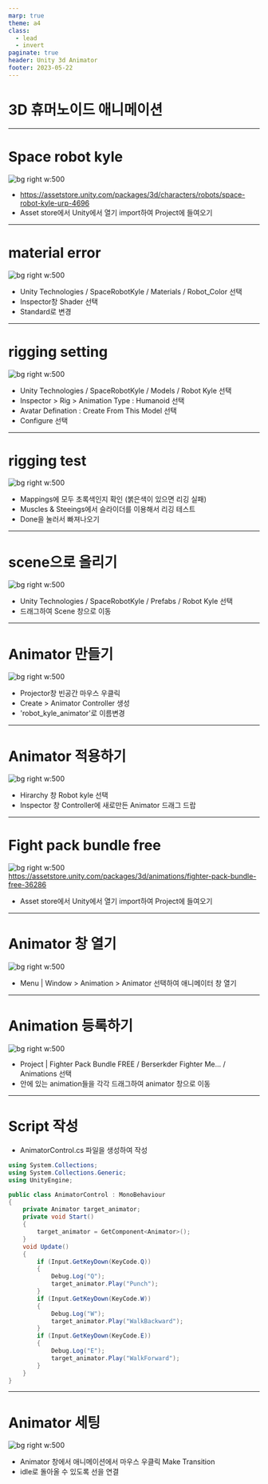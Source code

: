 ```yaml
---
marp: true
theme: a4
class:
  - lead
  - invert
paginate: true
header: Unity 3d Animator
footer: 2023-05-22
---
```


# 3D 휴머노이드 애니메이션

---

# Space robot kyle
![bg right w:500](../../Marp_images/Unity3d/robot_kyle.png)
- https://assetstore.unity.com/packages/3d/characters/robots/space-robot-kyle-urp-4696
- Asset store에서 Unity에서 열기 import하여 Project에 들여오기

---

# material error
![bg right w:500](../../Marp_images/Unity3d/material_error.png)
- Unity Technologies / SpaceRobotKyle / Materials / Robot_Color 선택
- Inspector창 Shader 선택
- Standard로 변경

---

# rigging setting
![bg right w:500](../../Marp_images/Unity3d/robot_kyle3.png)
- Unity Technologies / SpaceRobotKyle / Models / Robot Kyle 선택
- Inspector > Rig > Animation Type : Humanoid 선택
- Avatar Defination : Create From This Model 선택
- Configure 선택

---

# rigging test
![bg right w:500](../../Marp_images/Unity3d/robot_kyle4.png)
- Mappings에 모두 초록색인지 확인 (붉은색이 있으면 리깅 실패)
- Muscles & Steeings에서 슬라이더를 이용해서 리깅 테스트
- Done을 눌러서 빠져나오기

---

# scene으로 올리기
![bg right w:500](../../Marp_images/Unity3d/robot_kyle2.png)
- Unity Technologies / SpaceRobotKyle / Prefabs / Robot Kyle 선택
- 드래그하여 Scene 창으로 이동

---

# Animator 만들기
![bg right w:500](../../Marp_images/Unity3d/3d_animator.png)
- Projector창 빈공간 마우스 우클릭
- Create > Animator Controller 생성
- 'robot_kyle_animator'로 이름변경

---

# Animator 적용하기
![bg right w:500](../../Marp_images/Unity3d/3d_animator2.png)
- Hirarchy 창 Robot kyle 선택
- Inspector 창 Controller에 새로만든 Animator 드래그 드랍

---

# Fight pack bundle free
![bg right w:500](../../Marp_images/Unity3d/fight_pack.png)
https://assetstore.unity.com/packages/3d/animations/fighter-pack-bundle-free-36286
- Asset store에서 Unity에서 열기 import하여 Project에 들여오기

---

# Animator 창 열기
![bg right w:500](../../Marp_images/Unity3d/3d_animator3.png)
- Menu | Window > Animation > Animator 선택하여 애니메이터 창 열기

---

# Animation 등록하기
![bg right w:500](../../Marp_images/Unity3d/3d_animator4.png)
- Project | Fighter Pack Bundle FREE / Berserkder Fighter Me... / Animations 선택
- 안에 있는 animation들을 각각 드래그하여 animator 창으로 이동

---

# Script 작성
- AnimatorControl.cs 파일을 생성하여 작성
```C#
using System.Collections;
using System.Collections.Generic;
using UnityEngine;

public class AnimatorControl : MonoBehaviour
{
    private Animator target_animator;
    private void Start()
    {
        target_animator = GetComponent<Animator>();
    }
    void Update()
    {
        if (Input.GetKeyDown(KeyCode.Q))
        {
            Debug.Log("Q");
            target_animator.Play("Punch");
        }
        if (Input.GetKeyDown(KeyCode.W))
        {
            Debug.Log("W");
            target_animator.Play("WalkBackward");
        }
        if (Input.GetKeyDown(KeyCode.E))
        {
            Debug.Log("E");
            target_animator.Play("WalkForward");
        }
    }
}
```

---

# Animator 세팅
![bg right w:500](../../Marp_images/Unity3d/3d_animator5.png)
- Animator 창에서 애니메이션에서 마우스 우클릭 Make Transition
- idle로 돌아올 수 있도록 선을 연결